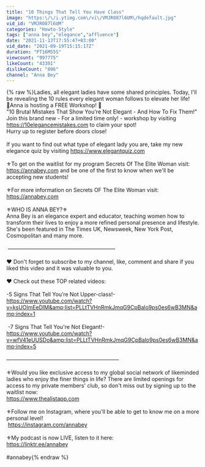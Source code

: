 ```yaml
---
title: "10 Things That Tell You Have Class"
image: "https:\/\/i.ytimg.com\/vi\/VMJR087l6UM\/hqdefault.jpg"
vid_id: "VMJR087l6UM"
categories: "Howto-Style"
tags: ["anna bey","elegance","affluence"]
date: "2021-11-13T17:55:47+03:00"
vid_date: "2021-09-19T15:15:17Z"
duration: "PT16M55S"
viewcount: "997775"
likeCount: "43301"
dislikeCount: "806"
channel: "Anna Bey"
---
```

{% raw %}Ladies, all elegant ladies have some shared principles. Today, I'll be revealing the 10 rules every elegant woman follows to elevate her life! <br />🔴Anna is hosting a FREE Workshop! 🔴<br />&quot;10 Brutal Mistakes That Show You're Not Elegant - And How To Fix Them!&quot; <br />Join this brand new - For a limited time only! - workshop by visiting <br /><a rel="nofollow" target="blank" href="https://10elegancemistakes.com">https://10elegancemistakes.com</a> to claim your spot! <br />Hurry up to register before doors close!<br /><br />If you want to find out what type of elegant lady you are, take my new elegance quiz by visiting <a rel="nofollow" target="blank" href="https://www.elegantquiz.com">https://www.elegantquiz.com</a><br /><br />⚜️To get on the waitlist for my program Secrets Of The Elite Woman visit: <a rel="nofollow" target="blank" href="https://annabey.com">https://annabey.com</a> and be one of the first to know when we'll be accepting new students!<br /><br />⚜️For more information on Secrets OF The Elite Woman visit: <a rel="nofollow" target="blank" href="https://annabey.com">https://annabey.com</a><br /><br />⚜️WHO IS ANNA BEY?⚜️<br />Anna Bey is an elegance expert and educator, teaching women how to transform their lives to enjoy a more refined personal presence and lifestyle. She's been featured in The Times UK, Newsweek, New York Post, Cosmopolitan and many more. <br /><br /> ———————————————————— <br /><br />❤️ Don't forget to subscribe to my channel, like, comment and share if you liked this video and it was valuable to you.  <br /><br />❤️ Check out these TOP related videos: <br /><br />-5 Signs That Tell You’re Not Upper-class!- <br /><a rel="nofollow" target="blank" href="https://www.youtube.com/watch?v=ksUOlmEeDlM&amp;list=PLLtTVHnRmkJmqG9CpBalo9ps0es6wB3MN&amp;index=1">https://www.youtube.com/watch?v=ksUOlmEeDlM&amp;list=PLLtTVHnRmkJmqG9CpBalo9ps0es6wB3MN&amp;index=1</a><br /><br /> -7 Signs That Tell You're Not Elegant!- <br /><a rel="nofollow" target="blank" href="https://www.youtube.com/watch?v=wfV41eUUSDo&amp;list=PLLtTVHnRmkJmqG9CpBalo9ps0es6wB3MN&amp;index=5">https://www.youtube.com/watch?v=wfV41eUUSDo&amp;list=PLLtTVHnRmkJmqG9CpBalo9ps0es6wB3MN&amp;index=5</a><br /><br />————————————————————— <br /><br />⚜️Would you like exclusive access to my global social network of likeminded ladies who enjoy the finer things in life? There are limited openings for access to my private members' club, so don't miss out by signing up to the waitlist now: <br /><a rel="nofollow" target="blank" href="https://www.thealistapp.com">https://www.thealistapp.com</a><br /><br />⚜️Follow me on Instagram, where you'll be able to get to know me on a more personal level!<br /> <a rel="nofollow" target="blank" href="https://instagram.com/annabey">https://instagram.com/annabey</a><br /><br />⚜️My podcast is now LIVE, listen to it here: <br /><a rel="nofollow" target="blank" href="https://linktr.ee/annabey">https://linktr.ee/annabey</a><br /><br />#annabey{% endraw %}
